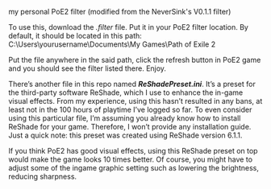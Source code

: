 my personal PoE2 filter (modified from the NeverSink's V0.1.1 filter)

To use this, download the *.filter* file. Put it in your PoE2 filter location. By default, it should be located in this path: C:\Users\yourusername\Documents\My Games\Path of Exile 2

Put the file anywhere in the said path, click the refresh button in PoE2 game and you should see the filter listed there. Enjoy.

There’s another file in this repo named ***ReShadePreset.ini***. It’s a preset for the third-party software ReShade, which I use to enhance the in-game visual effects. From my experience, using this hasn’t resulted in any bans, at least not in the 100 hours of playtime I’ve logged so far.
To even consider using this particular file, I’m assuming you already know how to install ReShade for your game. Therefore, I won’t provide any installation guide. Just a quick note: this preset was created using ReShade version 6.1.1.

If you think PoE2 has good visual effects, using this ReShade preset on top would make the game looks 10 times better. Of course, you might have to adjust some of the ingame graphic setting such as lowering the brightness, reducing sharpness.
